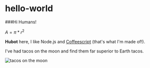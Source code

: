 # hello-world

###Hi Humans!

$A = \pi*r^{2}$

**Hubot** here, I like Node.js and [Coffeescript][1] (that's what I'm made of!).  

I've had tacos on the moon and find them far superior to Earth tacos.

![tacos on the moon][2]

[1]: http://coffeescript.org/
[2]: https://egdanythingandeverything.files.wordpress.com/2012/11/taco-walking-on-the-moon.png
